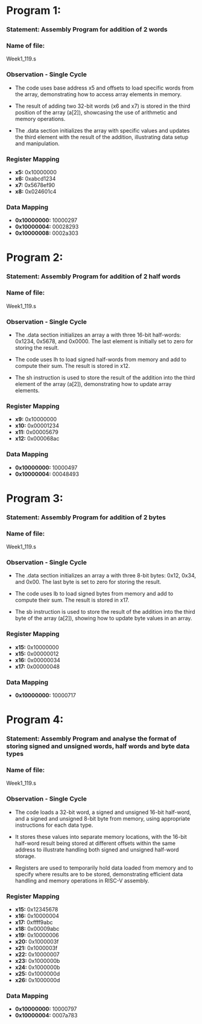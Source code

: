 # Program 1: 
### Statement:  Assembly Program for addition of 2 words

### Name of file:
Week1_119.s

### Observation - Single Cycle
- The code uses base address x5 and offsets to load specific words from the array, demonstrating how to access array elements in memory.

- The result of adding two 32-bit words (x6 and x7) is stored in the third position of the array (a[2]), showcasing the use of arithmetic and memory operations.

- The .data section initializes the array with specific values and updates the third element with the result of the addition, illustrating data setup and manipulation.

### Register Mapping
- **x5:** 0x10000000
- **x6:** 0xabcd1234
- **x7:** 0x5678ef90
- **x8:** 0x024601c4

### Data Mapping
- **0x10000000:** 10000297
- **0x10000004:** 00028293
- **0x10000008:** 0002a303





# Program 2: 
### Statement:  Assembly Program for addition of 2 half words

### Name of file:
Week1_119.s

### Observation - Single Cycle
- The .data section initializes an array a with three 16-bit half-words: 0x1234, 0x5678, and 0x0000. The last element is initially set to zero for storing the result.

- The code uses lh to load signed half-words from memory and add to compute their sum. The result is stored in x12.

- The sh instruction is used to store the result of the addition into the third element of the array (a[2]), demonstrating how to update array elements.

### Register Mapping
- **x9:** 0x10000000
- **x10:** 0x00001234
- **x11:** 0x00005679
- **x12:** 0x000068ac

### Data Mapping
- **0x10000000:** 10000497
- **0x10000004:** 00048493





# Program 3: 
### Statement:  Assembly Program for addition of 2 bytes

### Name of file:
Week1_119.s

### Observation - Single Cycle
- The .data section initializes an array a with three 8-bit bytes: 0x12, 0x34, and 0x00. The last byte is set to zero for storing the result.

- The code uses lb to load signed bytes from memory and add to compute their sum. The result is stored in x17.

- The sb instruction is used to store the result of the addition into the third byte of the array (a[2]), showing how to update byte values in an array.

### Register Mapping
- **x15:** 0x10000000
- **x15:** 0x00000012
- **x16:** 0x00000034
- **x17:** 0x00000048

### Data Mapping
- **0x10000000:** 10000717





# Program 4: 
### Statement:  Assembly Program and analyse the format of storing signed and unsigned words, half words and byte data types

### Name of file:
Week1_119.s

### Observation - Single Cycle
- The code loads a 32-bit word, a signed and unsigned 16-bit half-word, and a signed and unsigned 8-bit byte from memory, using appropriate instructions for each data type.

- It stores these values into separate memory locations, with the 16-bit half-word result being stored at different offsets within the same address to illustrate handling both signed and unsigned half-word storage.

- Registers are used to temporarily hold data loaded from memory and to specify where results are to be stored, demonstrating efficient data handling and memory operations in RISC-V assembly.

### Register Mapping
- **x15:** 0x12345678
- **x16:** 0x10000004
- **x17:** 0xffff9abc
- **x18:** 0x00009abc
- **x19:** 0x10000006
- **x20:** 0x1000003f
- **x21:** 0x1000003f
- **x22:** 0x10000007
- **x23:** 0x1000000b
- **x24:** 0x1000000b
- **x25:** 0x1000000d
- **x26:** 0x1000000d

### Data Mapping
- **0x10000000:** 10000797
- **0x10000004:** 0007a783
